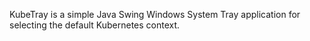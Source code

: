 KubeTray is a simple Java Swing Windows System Tray application for selecting the default Kubernetes context.